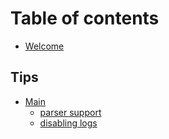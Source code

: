 # Table of contents

* [Welcome](README.md)

## Tips

* [Main](tips/main/README.md)
  * [parser support](tips/main/parser-support.md)
  * [disabling logs](tips/main/disabling-logs.md)

